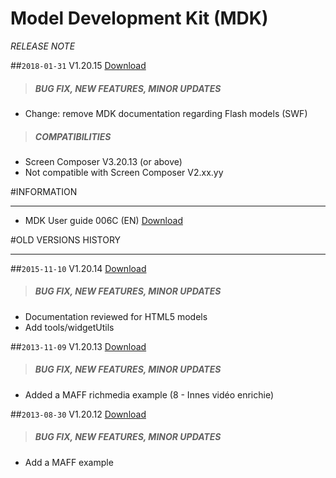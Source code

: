 # Model Development Kit (MDK)
*RELEASE NOTE*

##`2018-01-31` V1.20.15 [Download](https://github.com/innes-labs/archives/blob/main/downloads/application-notes/MDK/mdk-V1.20.15.zip)
>##### **BUG FIX, NEW FEATURES, MINOR UPDATES**
- Change: remove MDK documentation regarding Flash models (SWF)
>##### **COMPATIBILITIES**
- Screen Composer V3.20.13 (or above)
- Not compatible with Screen Composer V2.xx.yy

#INFORMATION
***********************************************************************
- MDK User guide 006C (EN) [Download](https://github.com/innes-labs/archives/blob/main/downloads/application-notes/MDK/Innes-MDK-Guide-006C_en.pdf)

#OLD VERSIONS HISTORY
***********************************************************************

##`2015-11-10` V1.20.14 [Download](https://github.com/innes-labs/archives/blob/main/downloads/application-notes/MDK/mdk-V1.20.14.zip)
>##### **BUG FIX, NEW FEATURES, MINOR UPDATES**
- Documentation reviewed for HTML5 models
- Add tools/widgetUtils

##`2013-11-09` V1.20.13 [Download](https://github.com/innes-labs/archives/blob/main/downloads/application-notes/MDK/mdk-V1.20.13.zip)
>##### **BUG FIX, NEW FEATURES, MINOR UPDATES**
- Added a MAFF richmedia example (8 - Innes vidéo enrichie)


##`2013-08-30` V1.20.12 [Download](https://github.com/innes-labs/archives/blob/main/downloads/application-notes/MDK/mdk-V1.20.12.zip)
>##### **BUG FIX, NEW FEATURES, MINOR UPDATES**
- Add a MAFF example

